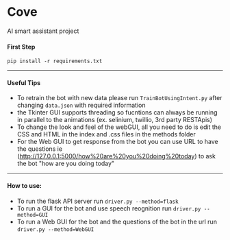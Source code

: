 # Cove
AI smart assistant project

#### First Step
```
pip install -r requirements.txt
```
------------------------

#### Useful Tips
  - To retrain the bot with new data please run ```TrainBotUsingIntent.py``` after changing ```data.json``` with required information
  - the Tkinter GUI supports threading so fucntions can always be running in parallel to the animations (ex. selinium, twillio, 3rd party RESTApis)
  - To change the look and feel of the webGUI, all you need to do is edit the CSS and HTML in the index and .css files in the methods folder
  - For the Web GUI to get response from the bot you can use URL to have the questions ie (http://127.0.0.1:5000/how%20are%20you%20doing%20today) to ask the bot "how are you doing today"
------------------------

#### How to use:
- To run the flask API server run ```driver.py --method=flask```
- To run a GUI for the bot and use speech reognition run ```driver.py --method=GUI```
- To run a Web GUI for the bot and the questions of the bot in the url run ```driver.py --method=WebGUI```


